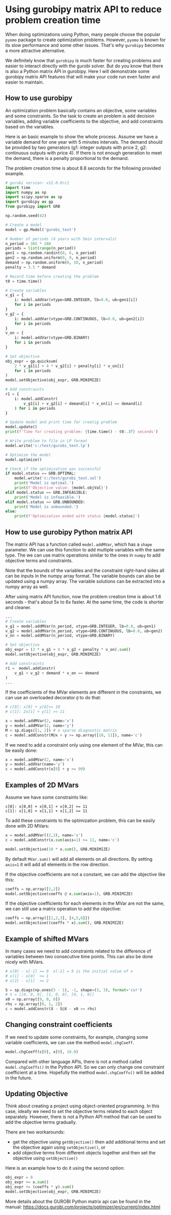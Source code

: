 # Using gurobipy matrix API to reduce problem creation time

When doing optimizations using Python, many people choose the popular `pyomo` package to create optimization problems. However, `pyomo` is known for its slow performance and some other issues. That's why `gurobipy` becomes a more attractive alternative.

We definitely know that `gurobipy` is much faster for creating problems and easier to interact directly with the gurobi solver. But do you know that there is also a Python matrix API in gurobipy. Here I will demonstrate some gurobipy matrix API features that will make your code run even faster and easier to maintain.

## How to use gurobipy
An optimization problem basically contains an objective, some variables and some constraints. So the task to create an problem is add decision variables, adding variable coefficients to the objective, and add constraints based on the variables.

Here is an basic example to show the whole process. Assume we have a variable demand for one year with 5 minutes intervals. The demand should be provided by two generators (g1: integer outputs with price 2, g2: continuous outputs with price 4). If there is not enough generation to meet the demand, there is a penalty proportional to the demand.

The problem creation time is about 8.8 seconds for the following provided example.

```py
# gurobi version: v12.0.0rc1
import time
import numpy as np
import scipy.sparse as sp
import gurobipy as gp
from gurobipy import GRB

np.random.seed(42)

# Create a model
model = gp.Model('gurobi_test')

# Number of periods (4 years with 5min intervals)
n_period = 365 * 288
periods = list(range(n_period))
gen1 = np.random.randint(0, 6, n_period)
gen2 = np.random.uniform(0, 9, n_period)
demand = np.random.uniform(0, 10, n_period)
penalty = 3.5 * demand

# Record time before creating the problem
t0 = time.time()

# Create variables
v_g1 = {
    i: model.addVar(vtype=GRB.INTEGER, lb=0.0, ub=gen1[i])
    for i in periods
}
v_g2 = {
    i: model.addVar(vtype=GRB.CONTINUOUS, lb=0.0, ub=gen2[i])
    for i in periods
}
v_on = {
    i: model.addVar(vtype=GRB.BINARY)
    for i in periods
}

# Set objective
obj_expr = gp.quicksum(
    2 * v_g1[i] + 4 * v_g2[i] + penalty[i] * v_on[i]
    for i in periods
)
model.setObjective(obj_expr, GRB.MINIMIZE)

# Add constraints
r1 = {
    i: model.addConstr(
        v_g1[i] + v_g2[i] + demand[i] * v_on[i] == demand[i]
    ) for i in periods
}

# Update model and print time for creatig problem
model.update()
print(f'Time for creating problem: {time.time() - t0:.3f} seconds')

# Write problem to file in LP format
model.write('c:/test/gurobi_test.lp')

# Optimize the model
model.optimize()

# Check if the optimization was successful
if model.status == GRB.OPTIMAL:
    model.write('c:/test/gurobi_test.sol')
    print('Model is optimal.')
    print(f'Objective value: {model.objVal}')
elif model.status == GRB.INFEASIBLE:
    print('Model is infeasible.')
elif model.status == GRB.UNBOUNDED:
    print('Model is unbounded.')
else:
    print(f'Optimization ended with status {model.status}')
```

## How to use gurobipy Python matrix API
The matrix API has a function called `model.addMVar`, which has a `shape` parameter. We can use this function to add multiple variables with the same type. The we can use matrix operations similar to the ones in `numpy` to add objective terms and constraints.

Note that the bounds of the variables and the constraint right-hand sides all can be inputs in the numpy array format. The variable bounds can also be updated using a numpy array. The variable solutions can be extracted into a numpy array as well.

After using matrix API function, now the problem creation time is about 1.6 seconds - that's about 5x to 6x faster. At the same time, the code is shorter and cleaner.
```py
...
# Create variables
v_g1 = model.addMVar(n_period, vtype=GRB.INTEGER, lb=0.0, ub=gen1)
v_g2 = model.addMVar(n_period, vtype=GRB.CONTINUOUS, lb=0.0, ub=gen2)
v_on = model.addMVar(n_period, vtype=GRB.BINARY)

# Set objective
obj_expr = (2 * v_g1 + 4 * v_g2 + penalty * v_on).sum()
model.setObjective(obj_expr, GRB.MINIMIZE)

# Add constraints
r1 =  model.addConstr(
    v_g1 + v_g2 + demand * v_on == demand
)
...
```

If the coefficients of the MVar elements are different in the constraints, we can use an overloaded decorator `@` to do that:
```py
# c[0]: x[0] + y[0]>= 10
# c[1]: 2x[1] + y[1] >= 11

x = model.addMVar(2, name='x')
y = model.addMVar(2, name='y')
M = sp.diags([1, 2]) # a sparse diagnostic matrix
c = model.addConstr(M@x + y >= np.array([10, 11]), name='c')
```

If we need to add a constraint only using one element of the MVar, this can be easily done:
```py
x = model.addMVar(2, name='x')
y = model.addVar(name='y')
c = model.addConstr(x[0] + y >= 99)
```

## Examples of 2D MVars
Assume we have some constraints like:
```
c[0]: x[0,0] + x[0,1] + x[0,2] >= 11
c[1]: x[1,0] + x[1,1] + x[1,2] >= 11
```

To add these constraints to the optimization problem, this can be easily done with 2D MVars:
```py
x = model.addMVar((2,3), name='x')
c = model.addConstr(x.sum(axis=1) >= 11, name='c')

model.setObjective(10 * x.sum(), GRB.MINIMIZE)
```

By default `MVar.sum()` will add all elements on all directions. By setting `axis=1` it will add all elements in the row direction.

If the objective coefficients are not a constant, we can add the objective like this:
```py
coeffs = np.array([1,2])
model.setObjective(coeffs @ x.sum(axis=1), GRB.MINIMIZE)
```

If the objective coefficients for each elements in the MVar are not the same, we can still use a matrix operation to add the objective:
```py
coeffs = np.array([[1,2,3], [4,5,6]])
model.setObjective((coeffs * x).sum(), GRB.MINIMIZE)
```

## Example of shifted MVars
In many cases we need to add constraints related to the difference of variables between two consecutive time points. This can also be done nicely with MVars.

```py
# x[0] - x[-1] >= 0  x[-1] = 9 is the initial value of x
# x[1] - x[0]  >= 1
# x[2] - x[1]  >= 2

S = sp.diags(np.ones(3 - 1), -1, shape=(3, 3), format='csr')
# S = [[0, 0, 0], [1, 0, 0], [0, 1, 0]]
x0 = np.array([9, 0, 0])
rhs = np.array([0, 1, 2])
c = model.addConstr(X - S@X - x0 >= rhs)
```

## Changing constraint coefficients
If we need to update some constraints, for example, changing some variable coefficients, we can use the method `model.chgCoeff`.
```py
model.chgCoeff(c[0], x[0], 10.0)
```

Compared with other language APIs, there is not a method called `model.chgCoeffs()` in the Python API. So we can only change one constraint coefficient at a time. Hopefully the method `model.chgCoeffs()` will be added in the future.

## Updating Objective
Think about creating a project using object-oriented programming. In this case, ideally we need to set the objective terms related to each object separately. However, there is not a Python API method that can be used to add the objective terms gradually.

There are two workarounds:
- get the objective using `getObjective()` then add additional terms and set the objective again using `setObjective()`, or
- add objective terms from different objects together and then set the objective using `setObjective()`

Here is an example how to do it using the second option:
```py
obj_expr = 0
obj_expr += x.sum()
obj_expr += (coeffs * y).sum()
model.setObjective(obj_expr, GRB.MINIMIZE)
```

More details about the GUROBI Python matrix api can be found in the manual: https://docs.gurobi.com/projects/optimizer/en/current/index.html
